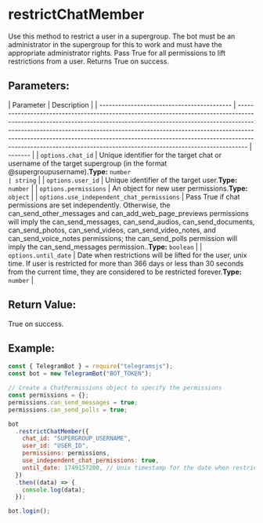 # restrictChatMember

Use this method to restrict a user in a supergroup. The bot must be an administrator in the supergroup for this to work and must have the appropriate administrator rights. Pass True for all permissions to lift restrictions from a user. Returns True on success.

## Parameters:

| Parameter                                  | Description                                                                                                                                                                                                                                                                                                                                                                                               |
| ------------------------------------------ | --------------------------------------------------------------------------------------------------------------------------------------------------------------------------------------------------------------------------------------------------------------------------------------------------------------------------------------------------------------------------------------------------------- | ------- |
| `options.chat_id`                          | Unique identifier for the target chat or username of the target supergroup (in the format @supergroupusername).**Type:** `number                                                                                                                                                                                                                                                                          | string` |
| `options.user_id`                          | Unique identifier of the target user.**Type:** `number`                                                                                                                                                                                                                                                                                                                                                   |
| `options.permissions`                      | An object for new user permissions.**Type:** `object`                                                                                                                                                                                                                                                                                                                                                     |
| `options.use_independent_chat_permissions` | Pass True if chat permissions are set independently. Otherwise, the can_send_other_messages and can_add_web_page_previews permissions will imply the can_send_messages, can_send_audios, can_send_documents, can_send_photos, can_send_videos, can_send_video_notes, and can_send_voice_notes permissions; the can_send_polls permission will imply the can_send_messages permission..**Type:** `boolean` |
| `options.until_date`                       | Date when restrictions will be lifted for the user, unix time. If user is restricted for more than 366 days or less than 30 seconds from the current time, they are considered to be restricted forever.**Type:** `number`                                                                                                                                                                                |

## Return Value:

True on success.

## Example:

```javascript
const { TelegramBot } = require("telegramsjs");
const bot = new TelegramBot("BOT_TOKEN");

// Create a ChatPermissions object to specify the permissions
const permissions = {};
permissions.can_send_messages = true;
permissions.can_send_polls = true;

bot
  .restrictChatMember({
    chat_id: "SUPERGROUP_USERNAME",
    user_id: "USER_ID",
    permissions: permissions,
    use_independent_chat_permissions: true,
    until_date: 1749157200, // Unix timestamp for the date when restrictions will be lifted
  })
  .then((data) => {
    console.log(data);
  });

bot.login();
```
